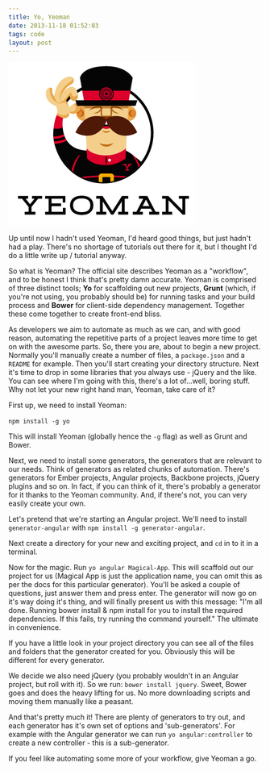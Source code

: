 ```yaml
---
title: Yo, Yeoman
date: 2013-11-18 01:52:03 
tags: code
layout: post
---
```



![Yeoman logo](/assets/images/2013/Nov/yeoman_logo.png)

Up until now I hadn't used Yeoman, I'd heard good things, but just hadn't had a play. There's no shortage of tutorials out there for it, but I thought I'd do a little write up / tutorial anyway. 

So what is Yeoman? The official site describes Yeoman as a "workflow", and to be honest I think that's pretty damn accurate. Yeoman is comprised of three distinct tools; **Yo** for scaffolding out new projects, **Grunt** (which, if you're not using, you probably should be) for running tasks and your build process and **Bower** for client-side dependency management. Together these come together to create front-end bliss.

As developers we aim to automate as much as we can, and with good reason, automating the repetitive parts of a project leaves more time to get on with the awesome parts. So, there you are, about to begin a new project. Normally you'll manually create a number of files, a `package.json` and a `README` for example. Then you'll start creating your directory structure. Next it's time to drop in some libraries that you always use - jQuery and the like. You can see where I'm going with this, there's a lot of...well, boring stuff. Why not let your new right hand man, Yeoman, take care of it?

First up, we need to install Yeoman: 

`npm install -g yo`

This will install Yeoman (globally hence the `-g` flag) as well as Grunt and Bower.

Next, we need to install some generators, the generators that are relevant to our needs. Think of generators as related chunks of automation. There's generators for Ember projects, Angular projects, Backbone projects, jQuery plugins and so on. In fact, if you can think of it, there's probably a generator for it thanks to the Yeoman community. And, if there's not, you can very easily create your own. 

Let's pretend that we're starting an Angular project. We'll need to install `generator-angular` with `npm install -g generator-angular`. 

Next create a directory for your new and exciting project, and `cd` in to it in a terminal.

Now for the magic. Run `yo angular Magical-App`. This will scaffold out our project for us (Magical App is just the application name, you can omit this as per the docs for this particular generator). You'll be asked a couple of questions, just answer them and press enter. The generator will now go on it's way doing it's thing, and will finally present us with this message: "I'm all done. Running bower install & npm install for you to install the required dependencies. If this fails, try running the command yourself." The ultimate in convenience. 

If you have a little look in your project directory you can see all of the files and folders that the generator created for you. Obviously this will be different for every generator. 

We decide we also need jQuery (you probably wouldn't in an Angular project, but roll with it). So we run: `bower install jquery`. Sweet, Bower goes and does the heavy lifting for us. No more downloading scripts and moving them manually like a peasant. 

And that's pretty much it! There are plenty of generators to try out, and each generator has it's own set of options and 'sub-generators'. For example with the Angular generator we can run `yo angular:controller` to create a new controller - this is a sub-generator. 

If you feel like automating some more of your workflow, give Yeoman a go. 



